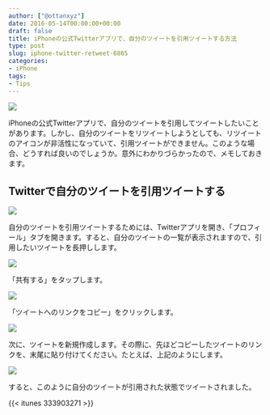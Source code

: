 ```yaml
---
author: ["@ottanxyz"]
date: 2016-05-14T00:00:00+00:00
draft: false
title: iPhoneの公式Twitterアプリで、自分のツイートを引用ツイートする方法
type: post
slug: iphone-twitter-retweet-6865
categories:
- iPhone
tags:
- Tips
---
```


![](/uploads/2016/05/160514-573711816e258.jpg)






iPhoneの公式Twitterアプリで、自分のツイートを引用してツイートしたいことがあります。しかし、自分のツイートをリツイートしようとしても、リツイートのアイコンが非活性になっていて、引用ツイートができません。このような場合、どうすれば良いのでしょうか。意外にわかりづらかったので、メモしておきます。





## Twitterで自分のツイートを引用ツイートする





![](/uploads/2016/05/160514-5737119b228ae.png)






自分のツイートを引用ツイートするためには、Twitterアプリを開き、「プロフィール」タブを開きます。すると、自分のツイートの一覧が表示されますので、引用したいツイートを長押しします。





![](/uploads/2016/05/160514-573711a1e4697.png)






「共有する」をタップします。





![](/uploads/2016/05/160514-573711a8daaac.png)






「ツイートへのリンクをコピー」をクリックします。





![](/uploads/2016/05/160514-573711af7270e.png)






次に、ツイートを新規作成します。その際に、先ほどコピーしたツイートのリンクを、末尾に貼り付けてください。たとえば、上記のようにします。





![](/uploads/2016/05/160514-573711b76f0c5.png)






すると、このように自分のツイートが引用された状態でツイートされました。



{{< itunes 333903271 >}}
